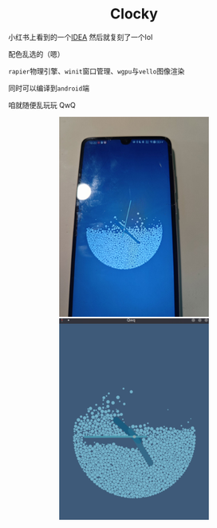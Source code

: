 <center class="half">
<h1>Clocky</h1>
</center>

小红书上看到的一个[IDEA](https://www.xiaohongshu.com/explore/681c7ae700000000230147fd?xsec_token=ABoqBEjU0ooGYeiafBoBJgOq3wvyFltoeyCNIBEs0KwOk=) 然后就复刻了一个lol

配色乱选的（嗯）

`rapier`物理引擎、`winit`窗口管理、`wgpu`与`vello`图像渲染

同时可以编译到`android`端

咱就随便乱玩玩 QwQ

 <center class="half">
     <img src="img/phone.png" width="300"/>
     <img src="img/win.png" width="300"/>
</center>
